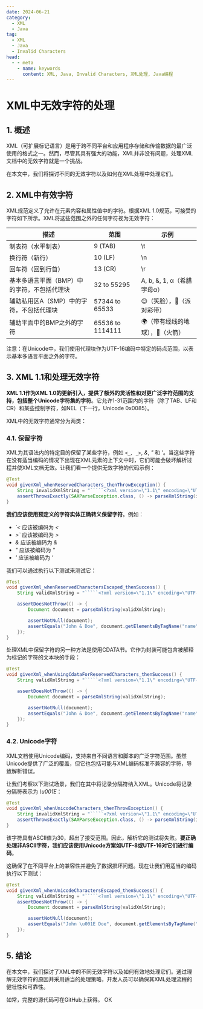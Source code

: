 ```yaml
---
date: 2024-06-21
category:
  - XML
  - Java
tag:
  - XML
  - Java
  - Invalid Characters
head:
  - - meta
    - name: keywords
      content: XML, Java, Invalid Characters, XML处理, Java编程
---
```


# XML中无效字符的处理

## 1. 概述

XML（可扩展标记语言）是用于跨不同平台和应用程序存储和传输数据的最广泛使用的格式之一。然而，尽管其具有强大的功能，XML并非没有问题，处理XML文档中的无效字符就是一个挑战。

在本文中，我们将探讨不同的无效字符以及如何在XML处理中处理它们。

## 2. XML中有效字符

XML规范定义了允许在元素内容和属性值中的字符。根据XML 1.0规范，可接受的字符如下所示。XML将这些范围之外的任何字符视为无效字符：

| **描述** | **范围** | **示例** |
| --- | --- | --- |
| 制表符（水平制表） | 9 (TAB) | \t |
| 换行符（新行） | 10 (LF) | \n |
| 回车符（回到行首） | 13 (CR) | \r |
| 基本多语言平面（BMP）中的字符，不包括代理块 | 32 to 55295 | A, b, &, 1, α（希腊字母α） |
| 辅助私用区A（SMP）中的字符，不包括代理块 | 57344 to 65533 | 😊（笑脸），🎉（派对彩带） |
| 辅助平面中的BMP之外的字符 | 65536 to 1114111 | 🌍（带有经线的地球），🚀（火箭） |

注意：在Unicode中，我们使用代理块作为UTF-16编码中特定的码点范围，以表示基本多语言平面之外的字符。

## 3. XML 1.1和处理无效字符

**XML 1.1作为XML 1.0的更新引入，提供了额外的灵活性和对更广泛字符范围的支持，包括整个Unicode字符集的字符**。它允许1-31范围内的字符（除了TAB、LF和CR）和某些控制字符，如NEL（下一行，Unicode 0x0085）。

XML中的无效字符通常分为两类：

### 4.1. 保留字符

XML为其语法内的特定目的保留了某些字符，例如 _`<_, _>`_, _&_, _"_ 和 _'_。当这些字符在没有适当编码的情况下出现在XML元素的上下文中时，它们可能会破坏解析过程并使XML文档无效。让我们看一个提供无效字符的代码示例：

```java
@Test
void givenXml_whenReservedCharacters_thenThrowException() {
    String invalidXmlString = "`````<?xml version=\"1.1\" encoding=\"UTF-8\"?>``````````<root>``````````<name>`````John & Doe`````</name>``````````</root>`````";
    assertThrowsExactly(SAXParseException.class, () -> parseXmlString(invalidXmlString));
}
```

**我们应该使用预定义的字符实体正确转义保留字符**。例如：

- _`<_ 应该被编码为 _&lt;_
- _>`_ 应该被编码为 _&gt;_
- _&_ 应该被编码为 _&amp;_
- _"_ 应该被编码为 _&quot;_
- _'_ 应该被编码为 _&apos;_

我们可以通过执行以下测试来测试它：

```java
@Test
void givenXml_whenReservedCharactersEscaped_thenSuccess() {
    String validXmlString = "`````<?xml version=\"1.1\" encoding=\"UTF-8\"?>``````````<root>``````````<name>`````John &amp; Doe`````</name>``````````</root>`````";

    assertDoesNotThrow(() -> {
        Document document = parseXmlString(validXmlString);

        assertNotNull(document);
        assertEquals("John & Doe", document.getElementsByTagName("name").item(0).getTextContent());
    });
}
```

处理XML中保留字符的另一种方法是使用CDATA节。它作为封装可能包含被解释为标记的字符的文本块的手段：

```java
@Test
void givenXml_whenUsingCdataForReservedCharacters_thenSuccess() {
    String validXmlString = "`````<?xml version=\"1.1\" encoding=\"UTF-8\"?>``````````<root>``````````<name>``````<![CDATA[John & Doe]]>``````</name>``````````</root>`````";

    assertDoesNotThrow(() -> {
        Document document = parseXmlString(validXmlString);

        assertNotNull(document);
        assertEquals("John & Doe", document.getElementsByTagName("name").item(0).getTextContent());
    });
}
```

### 4.2. Unicode字符

XML文档使用Unicode编码，支持来自不同语言和脚本的广泛字符范围。虽然Unicode提供了广泛的覆盖，但它也包括可能与XML编码标准不兼容的字符，导致解析错误。

让我们考察以下测试场景，我们在其中将记录分隔符纳入XML。Unicode将记录分隔符表示为 _\u001E_：

```java
@Test
void givenXml_whenUnicodeCharacters_thenThrowException() {
    String invalidXmlString = "`````<?xml version=\"1.1\" encoding=\"UTF-8\"?>``````````<root>``````````<name>`````John \u001E Doe`````</name>``````````</root>`````";
    assertThrowsExactly(SAXParseException.class, () -> parseXmlString(invalidXmlString));
}
```

该字符具有ASCII值为30，超出了接受范围。因此，解析它的测试将失败。**要正确处理非ASCII字符，我们应该使用Unicode方案如UTF-8或UTF-16对它们进行编码**。

这确保了在不同平台上的兼容性并避免了数据损坏问题。现在让我们用适当的编码执行以下测试：

```java
@Test
void givenXml_whenUnicodeCharactersEscaped_thenSuccess() {
    String validXmlString = "`````<?xml version=\"1.1\" encoding=\"UTF-8\"?>``````````<root>``````````<name>`````John &#x1E; Doe`````</name>``````````</root>`````";
    assertDoesNotThrow(() -> {
        Document document = parseXmlString(validXmlString);

        assertNotNull(document);
        assertEquals("John \u001E Doe", document.getElementsByTagName("name").item(0).getTextContent());
    });
}
```

## 5. 结论

在本文中，我们探讨了XML中的不同无效字符以及如何有效地处理它们。通过理解无效字符的原因并采用适当的处理策略，开发人员可以确保其XML处理流程的健壮性和可靠性。

如常，完整的源代码可在GitHub上获得。
OK
